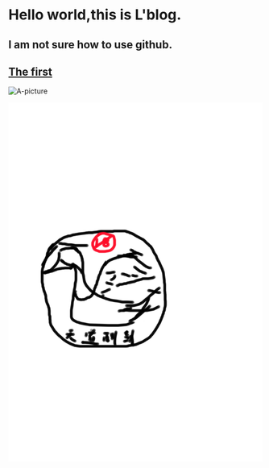# Hello world,this is L'blog.
## **I am not sure how to use github.**

## [The first](https://iamtheking452.github.io/post-1)
![A-picture](https://timgsa.baidu.com/timg?image&quality=80&size=b9999_10000&sec=1516098461371&di=52f7f0c1959e6d7eb542b5cc13ed04c0&imgtype=0&src=http%3A%2F%2Fpic.58pic.com%2F58pic%2F16%2F42%2F96%2F56e58PICAu9_1024.jpg)

![B-picture](https://raw.githubusercontent.com/iamtheking452/iamtheking452.github.io/master/%E7%8F%AD%E5%BE%BD.jpg)
